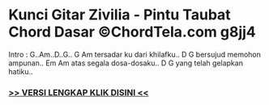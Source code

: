 
 # Kunci Gitar Zivilia - Pintu Taubat Chord Dasar ©ChordTela.com g8jj4


Intro : G..Am..D..G.. G Am tersadar ku dari khilafku.. D G bersujud memohon ampunan.. Em Am atas segala dosa-dosaku.. D G yang telah gelapkan hatiku..

###  <a href="https://shortlighzx.web.app?sq=Kunci Gitar Zivilia - Pintu Taubat Chord Dasar ©ChordTela.com"> >> VERSI LENGKAP KLIK DISINI << </a>
